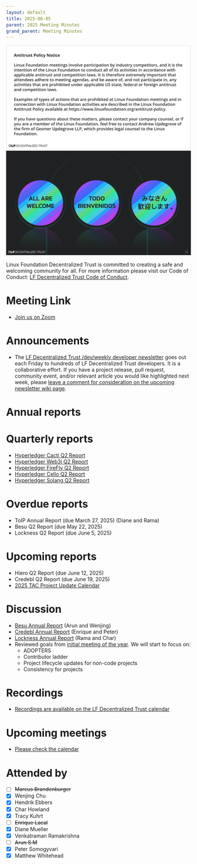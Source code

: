 ```yaml
---
layout: default
title: 2025-06-05
parent: 2025 Meeting Minutes
grand_parent: Meeting Minutes
---
```


![Antitrust Policy Notice](../images/antitrust-policy-notice.png "Antitrust Policy Notice")
![All are Welcome in the LF Decentralized Trust Community](../images/all-are-welcome.png "All are Welcome in the LF Decentralized Trust Community")

Linux Foundation Decentralized Trust is committed to creating a safe and welcoming community for all. For more information please visit our Code of Conduct: [LF Decentralized Trust Code of Conduct](../../governing-documents/code-of-conduct.md).

# Meeting Link
- [Join us on Zoom](https://zoom-lfx.platform.linuxfoundation.org/meeting/95530440160?password=6e6b9a15-a635-497e-a6ce-078e6b1d2b49)

# Announcements
- The [LF Decentralized Trust /dev/weekly developer newsletter](https://lf-hyperledger.atlassian.net/wiki/spaces/DR/pages/17170445/dev+weekly+Newsletter) goes out each Friday to hundreds of LF Decentralized Trust developers. It is a collaborative effort. If you have a project release, pull request, community event, and/or relevant article you would like highlighted next week, please [leave a comment for consideration on the upcoming newsletter wiki page](https://lf-hyperledger.atlassian.net/wiki/spaces/DR/pages/75268141/2025).

# Annual reports

# Quarterly reports
- [Hyperledger Cacti Q2 Report](https://github.com/LF-Decentralized-Trust/governance/pull/132)
- [Hyperledger Web3j Q2 Report](https://github.com/LF-Decentralized-Trust/governance/pull/155)
- [Hyperledger FireFly Q2 Report](https://github.com/LF-Decentralized-Trust/governance/pull/156)
- [Hyperledger Cello Q2 Report](https://github.com/LF-Decentralized-Trust/governance/pull/158)
- [Hyperledger Solang Q2 Report](https://github.com/LF-Decentralized-Trust/governance/pull/160)

# Overdue reports
- ToIP Annual Report (due March 27, 2025) (Diane and Rama)
- Besu Q2 Report (due May 22, 2025)
- Lockness Q2 Report (due June 5, 2025)

# Upcoming reports
- Hiero Q2 Report (due June 12, 2025)
- Credebl Q2 Report (due June 19, 2025)
- [2025 TAC Project Update Calendar](../../project-updates/2025/2025-schedule.md)

# Discussion
- [Besu Annual Report](https://github.com/LF-Decentralized-Trust/governance/pull/129) (Arun and Wenjing)
- [Credebl Annual Report](https://github.com/LF-Decentralized-Trust/governance/pull/138) (Enrique and Peter)
- [Lockness Annual Report](https://github.com/LF-Decentralized-Trust/governance/pull/149) (Rama and Char)
- Reviewed goals from [initial meeting of the year](./2025-01-09.md). We will start to focus on:
    - ADOPTERS
    - Contributor ladder
    - Project lifecycle updates for non-code projects
    - Consistency for projects

# Recordings
- [Recordings are available on the LF Decentralized Trust calendar](https://zoom-lfx.platform.linuxfoundation.org/meetings/lf-decentralized-trust)

# Upcoming meetings
- [Please check the calendar](https://zoom-lfx.platform.linuxfoundation.org/meetings/lf-decentralized-trust)

# Attended by

- [ ] ~~Marcus Brandenburger~~
- [x] Wenjing Chu
- [x] Hendrik Ebbers
- [x] Char Howland
- [x] Tracy Kuhrt
- [ ] ~~Enrique Lacal~~
- [x] Diane Mueller
- [x] Venkatraman Ramakrishna
- [ ] ~~Arun S M~~
- [x] Peter Somogyvari
- [x] Matthew Whitehead
